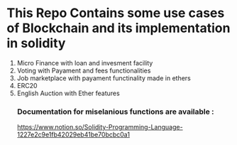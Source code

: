 # This Repo Contains some use cases of Blockchain and its implementation in solidity
1. Micro Finance with loan and invesment facility
2. Voting with Payament and fees functionalities
3. Job marketplace with payament functinality made in ethers
4. ERC20
5. English Auction with Ether features 
   ### Documentation for miselanious functions are available :
    https://www.notion.so/Solidity-Programming-Language-1227e2c9e1fb42029eb41be70bcbc0a1 
